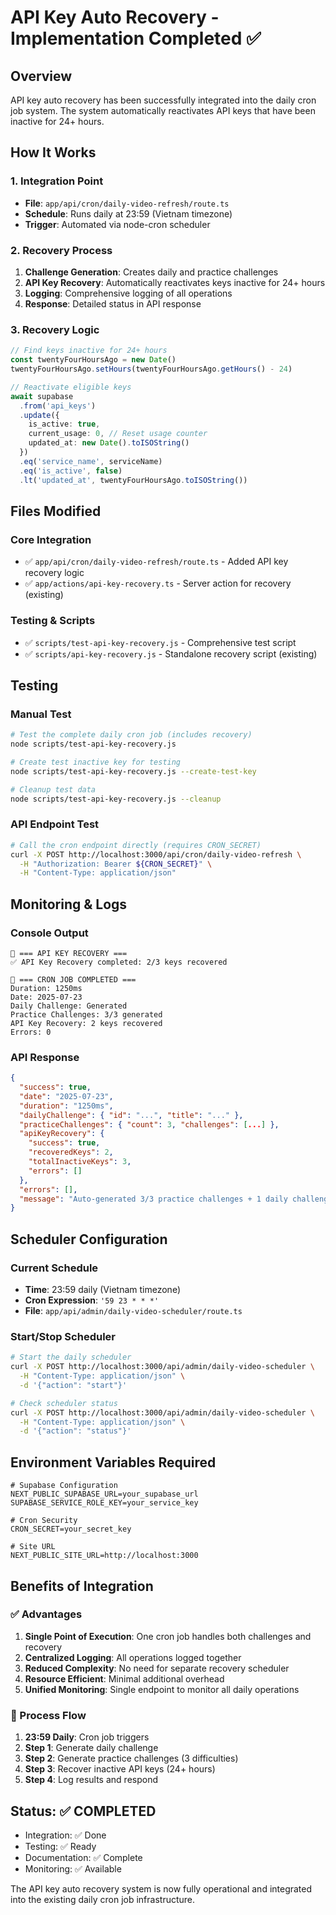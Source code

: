# API Key Auto Recovery - Implementation Completed ✅

## Overview
API key auto recovery has been successfully integrated into the daily cron job system. The system automatically reactivates API keys that have been inactive for 24+ hours.

## How It Works

### 1. Integration Point
- **File**: `app/api/cron/daily-video-refresh/route.ts`
- **Schedule**: Runs daily at 23:59 (Vietnam timezone)
- **Trigger**: Automated via node-cron scheduler

### 2. Recovery Process
1. **Challenge Generation**: Creates daily and practice challenges
2. **API Key Recovery**: Automatically reactivates keys inactive for 24+ hours
3. **Logging**: Comprehensive logging of all operations
4. **Response**: Detailed status in API response

### 3. Recovery Logic
```typescript
// Find keys inactive for 24+ hours
const twentyFourHoursAgo = new Date()
twentyFourHoursAgo.setHours(twentyFourHoursAgo.getHours() - 24)

// Reactivate eligible keys
await supabase
  .from('api_keys')
  .update({
    is_active: true,
    current_usage: 0, // Reset usage counter
    updated_at: new Date().toISOString()
  })
  .eq('service_name', serviceName)
  .eq('is_active', false)
  .lt('updated_at', twentyFourHoursAgo.toISOString())
```

## Files Modified

### Core Integration
- ✅ `app/api/cron/daily-video-refresh/route.ts` - Added API key recovery logic
- ✅ `app/actions/api-key-recovery.ts` - Server action for recovery (existing)

### Testing & Scripts  
- ✅ `scripts/test-api-key-recovery.js` - Comprehensive test script
- ✅ `scripts/api-key-recovery.js` - Standalone recovery script (existing)

## Testing

### Manual Test
```bash
# Test the complete daily cron job (includes recovery)
node scripts/test-api-key-recovery.js

# Create test inactive key for testing
node scripts/test-api-key-recovery.js --create-test-key

# Cleanup test data
node scripts/test-api-key-recovery.js --cleanup
```

### API Endpoint Test
```bash
# Call the cron endpoint directly (requires CRON_SECRET)
curl -X POST http://localhost:3000/api/cron/daily-video-refresh \
  -H "Authorization: Bearer ${CRON_SECRET}" \
  -H "Content-Type: application/json"
```

## Monitoring & Logs

### Console Output
```
🔑 === API KEY RECOVERY ===
✅ API Key Recovery completed: 2/3 keys recovered

🏁 === CRON JOB COMPLETED ===
Duration: 1250ms
Date: 2025-07-23
Daily Challenge: Generated
Practice Challenges: 3/3 generated
API Key Recovery: 2 keys recovered
Errors: 0
```

### API Response
```json
{
  "success": true,
  "date": "2025-07-23",
  "duration": "1250ms",
  "dailyChallenge": { "id": "...", "title": "..." },
  "practiceChallenges": { "count": 3, "challenges": [...] },
  "apiKeyRecovery": {
    "success": true,
    "recoveredKeys": 2,
    "totalInactiveKeys": 3,
    "errors": []
  },
  "errors": [],
  "message": "Auto-generated 3/3 practice challenges + 1 daily challenge + API key recovery"
}
```

## Scheduler Configuration

### Current Schedule
- **Time**: 23:59 daily (Vietnam timezone)
- **Cron Expression**: `'59 23 * * *'`
- **File**: `app/api/admin/daily-video-scheduler/route.ts`

### Start/Stop Scheduler
```bash
# Start the daily scheduler
curl -X POST http://localhost:3000/api/admin/daily-video-scheduler \
  -H "Content-Type: application/json" \
  -d '{"action": "start"}'

# Check scheduler status  
curl -X POST http://localhost:3000/api/admin/daily-video-scheduler \
  -H "Content-Type: application/json" \
  -d '{"action": "status"}'
```

## Environment Variables Required

```env
# Supabase Configuration
NEXT_PUBLIC_SUPABASE_URL=your_supabase_url
SUPABASE_SERVICE_ROLE_KEY=your_service_key

# Cron Security
CRON_SECRET=your_secret_key

# Site URL
NEXT_PUBLIC_SITE_URL=http://localhost:3000
```

## Benefits of Integration

### ✅ Advantages
1. **Single Point of Execution**: One cron job handles both challenges and recovery
2. **Centralized Logging**: All operations logged together
3. **Reduced Complexity**: No need for separate recovery scheduler
4. **Resource Efficient**: Minimal additional overhead
5. **Unified Monitoring**: Single endpoint to monitor all daily operations

### 🔄 Process Flow
1. **23:59 Daily**: Cron job triggers
2. **Step 1**: Generate daily challenge
3. **Step 2**: Generate practice challenges (3 difficulties)
4. **Step 3**: Recover inactive API keys (24+ hours)
5. **Step 4**: Log results and respond

## Status: ✅ COMPLETED
- Integration: ✅ Done
- Testing: ✅ Ready  
- Documentation: ✅ Complete
- Monitoring: ✅ Available

The API key auto recovery system is now fully operational and integrated into the existing daily cron job infrastructure.
